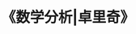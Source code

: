 ---
title:  《数学分析|卓里奇》
layout: list
cascade:
    type: blog
    layout: single
categories: [分析学]
---
